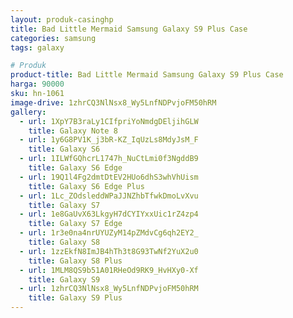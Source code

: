 ```yaml
---
layout: produk-casinghp
title: Bad Little Mermaid Samsung Galaxy S9 Plus Case
categories: samsung
tags: galaxy

# Produk
product-title: Bad Little Mermaid Samsung Galaxy S9 Plus Case
harga: 90000
sku: hn-1061
image-drive: 1zhrCQ3NlNsx8_Wy5LnfNDPvjoFM50hRM
gallery:
  - url: 1XpY7B3raLy1CIfpriYoNmdgDEljihGLW
    title: Galaxy Note 8
  - url: 1y6G8PV1K_j3bR-KZ_IqUzLs8MdyJsM_F
    title: Galaxy S6
  - url: 1ILWfGQhcrL1747h_NuCtLmi0f3NgddB9
    title: Galaxy S6 Edge
  - url: 19Q1l4Fg2dmtDtEV2HUo6dhS3whVhUism
    title: Galaxy S6 Edge Plus
  - url: 1Lc_ZOdsleddWPaJJNZhbTfwkDmoLvXvu
    title: Galaxy S7
  - url: 1e8GaUvX63LkgyH7dCYIYxxUic1rZ4zp4
    title: Galaxy S7 Edge
  - url: 1r3e0na4nrUYUZyM14pZMdvCg6qh2EY2_
    title: Galaxy S8
  - url: 1zzEkfN8ImJB4hTh3t8G93TwNf2YuX2u0
    title: Galaxy S8 Plus
  - url: 1MLM8QS9b51A01RHeOd9RK9_HvHXy0-Xf
    title: Galaxy S9
  - url: 1zhrCQ3NlNsx8_Wy5LnfNDPvjoFM50hRM
    title: Galaxy S9 Plus
---
```

